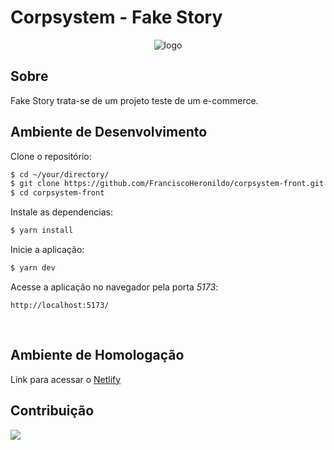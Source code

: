 # Corpsystem - Fake Story

<div align="center">
  <img src="https://fakestoreapi.com/icons/logo.png" alt="logo">
</div>

## Sobre

Fake Story trata-se de um projeto teste de um e-commerce.

## Ambiente de Desenvolvimento

Clone o repositório:

```bash
$ cd ~/your/directory/
$ git clone https://github.com/FranciscoHeronildo/corpsystem-front.git
$ cd corpsystem-front
```

Instale as dependencias:

```bash
$ yarn install
```

Inicie a aplicação:

```bash
$ yarn dev
```

Acesse a aplicação no navegador pela porta _5173_:

```
http://localhost:5173/
```

<br>

## Ambiente de Homologação

Link para acessar o [Netlify](https://netlify.app/)

## Contribuição

<a href="">
  <img src="https://contrib.rocks/image?repo=FranciscoHeronildo/corpsystem-front" />
</a>
